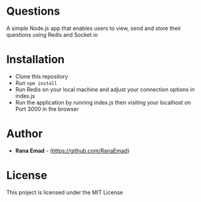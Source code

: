 # Questions
A simple Node.js app that enables users to view, send and store their questions using Redis and Socket.io


# Installation  
- Clone this repository
- Run `npm install`
- Run Redis on your local machine and adjust your connection options in index.js
- Run the application by running index.js then visiting your localhost on Port 3000 in the browser


# Author
* **Rana Emad**  - (https://github.com/RanaEmad)


# License

This project is licensed under the MIT License